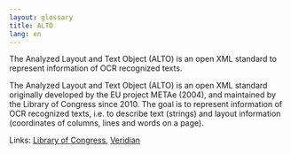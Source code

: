 ```yaml
---
layout: glossary
title: ALTO
lang: en
---
```

The Analyzed Layout and Text Object (ALTO) is an open XML standard to represent information of OCR recognized texts.

<!-- more -->

The Analyzed Layout and Text Object (ALTO) is an open XML standard originally developed by the EU project METAe (2004), and maintained by the Library of Congress since 2010. The goal is to represent information of OCR recognized texts, i.e. to describe text (strings) and layout information (coordinates of columns, lines and words on a page).

Links: [Library of Congress](http://www.loc.gov/standards/alto/), [Veridian](http://www.veridiansoftware.com/knowledge-base/alto-information-sheet/)
